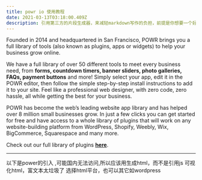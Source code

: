 ```yaml
---
title: powr io 使用教程
date: 2021-03-13T03:18:00.409Z
description: 引用第三方的片段生成器，来减轻markdown写作的负担，前提是你想要一个好看的页面，而非快速记录idea。
---
```

<!--StartFragment-->

Founded in 2014 and headquartered in San Francisco, POWR brings you a full library of tools (also known as plugins, apps or widgets) to help your business grow online.

We have a full library of over 50 different tools to meet every business need, from **forms, countdown timers, banner sliders, photo galleries, FAQs, payment buttons** and more! Simply select your app, edit it in the POWR editor, then follow the simple step-by-step install instructions to add it to your site. Feel like a professional web designer, with zero code, zero hassle, all while getting the best for your business.

POWR has become the web’s leading website app library and has helped over 8 million small businesses grow. In just a few clicks you can get started for free and have access to a whole library of plugins that will work on any website-building platform from WordPress, Shopify, Weebly, Wix, BigCommerce, Squarespace and many more.

Check out our full library of plugins **[here](https://www.powr.io/plugins)**.

<!--EndFragment-->
---
以下是power的引入 ,可能国内无法访问,所以应该用生成html，而不是引用js
可视化html，富文本太垃圾了
选择html平台，也可以其它如wordpress

<div class="powr-mailing-list" id="b11f4729_1615605154"></div><script src="https://www.powr.io/powr.js?platform=html"></script>
